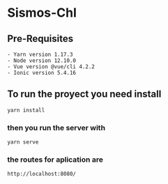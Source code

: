 # Sismos-Chl

## Pre-Requisites
```
- Yarn version 1.17.3
- Node version 12.10.0
- Vue version @vue/cli 4.2.2
- Ionic version 5.4.16
```

## To run the proyect you need install 
```
yarn install
```

### then you run the server with
```
yarn serve
```

### the routes for aplication are 
```
http://localhost:8080/ 
```
